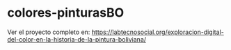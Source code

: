 # colores-pinturasBO

Ver el proyecto completo en: https://labtecnosocial.org/exploracion-digital-del-color-en-la-historia-de-la-pintura-boliviana/
